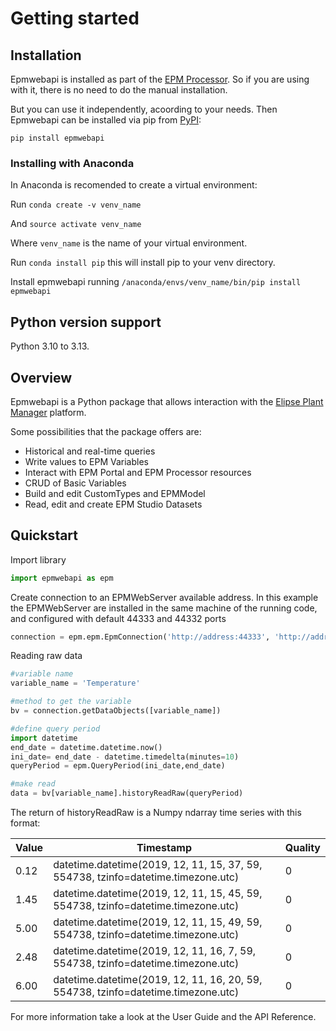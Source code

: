 # Getting started

## Installation

Epmwebapi is installed as part of the [EPM Processor](https://github.com/elipsesoftware/EPMProcessor). So if you are using with it, there is no need to do the manual installation.

But you can use it independently, acoording to your needs. 
Then Epmwebapi can be installed via pip from [PyPI](https://pypi.org/project/epmwebapi/):

`pip install epmwebapi`



### Installing with Anaconda
In Anaconda is recomended to create a virtual environment: 

Run `conda create -v venv_name`

And `source activate venv_name`

Where `venv_name` is the name of your virtual environment.

Run `conda install pip` this will install pip to your venv directory.

Install epmwebapi running `/anaconda/envs/venv_name/bin/pip install epmwebapi`

## Python version support
Python 3.10 to 3.13. 

## Overview

Epmwebapi is a Python package that allows interaction with the [Elipse Plant Manager](https://www.elipse.com.br/en/produto/elipse-plant-manager/) platform. 

Some possibilities that the package offers are:

* Historical and real-time queries 
* Write values to EPM Variables
* Interact with EPM Portal and EPM Processor resources
* CRUD of Basic Variables
* Build and edit CustomTypes and EPMModel
* Read, edit and create EPM Studio Datasets 

## Quickstart

Import library

```python
import epmwebapi as epm
```
Create connection to an EPMWebServer available address. In this example  the EPMWebServer are installed in the same machine of the running code, and configured with default 44333 and 44332 ports
```python
connection = epm.epm.EpmConnection('http://address:44333', 'http://address:44332', 'user', 'password')
```

Reading raw data

```python
#variable name
variable_name = 'Temperature'

#method to get the variable
bv = connection.getDataObjects([variable_name])

#define query period
import datetime
end_date = datetime.datetime.now()
ini_date= end_date - datetime.timedelta(minutes=10)
queryPeriod = epm.QueryPeriod(ini_date,end_date)

#make read
data = bv[variable_name].historyReadRaw(queryPeriod)
```
The return of historyReadRaw is a Numpy ndarray time series with this format:

|Value|Timestamp|Quality|
|---|---|---|
|0.12| datetime.datetime(2019, 12, 11, 15, 37, 59, 554738, tzinfo=datetime.timezone.utc)| 0
|1.45| datetime.datetime(2019, 12, 11, 15, 45, 59, 554738, tzinfo=datetime.timezone.utc)| 0
|5.00| datetime.datetime(2019, 12, 11, 15, 49, 59, 554738, tzinfo=datetime.timezone.utc)| 0
|2.48| datetime.datetime(2019, 12, 11, 16, 7, 59, 554738, tzinfo=datetime.timezone.utc)| 0
|6.00| datetime.datetime(2019, 12, 11, 16, 20, 59, 554738, tzinfo=datetime.timezone.utc)| 0

For more information take a look at the User Guide and the API Reference.
